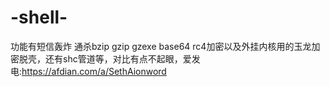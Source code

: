 # -shell-
功能有短信轰炸  通杀bzip gzip gzexe base64 rc4加密以及外挂内核用的玉龙加密脱壳，还有shc管道等，对比有点不起眼，爱发电:https://afdian.com/a/SethAionword
